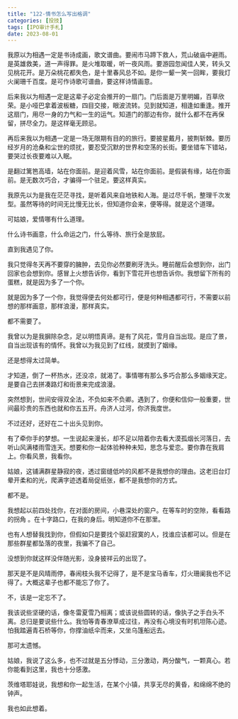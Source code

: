 ```yaml
---
title: "122-情书怎么写出格调"
categories: [投技]
tags: [IPO审计手札]
date: 2023-08-01
---
```

我原以为相遇一定是书诗成画，歌文谱曲。要闹市马蹄下救人，荒山破庙中避雨。是英雄救美，道一声得罪。是火堆取暖，听一夜风雨。要游园忽闻佳人笑，转头又见桃花开。是万朵桃花都失色，是十里春风总不如。是你一颦一笑一回眸，要我灯火阑珊千百度。是可作诗歌可谱曲，要这样诗情画意。

后来我以为相遇一定是这辈子必定会推开的一扇门。门后面是万里明媚，百草欣 荣。是小哑巴拿着波板糖，四目交接，眼波流转。见到就知道，相逢如重逢。推开这扇门，用尽一身的力气和一生的运气。知道门的那边有你，就什么都不在再保 留，拼尽全力。是这样毫无顾忌。

再后来我以为相遇一定是一场无限期有目的的旅行。要披星戴月，披荆斩棘。要历经岁月的沧桑和尘世的烦扰，要忍受沉默的世界和空荡的长街。要坐错车下错站，要哭过长夜要难以入眠。

是翻过篱笆高墙，站在你面前。是迎着风雪，站在你面前。是假装有缘，站在你面前。是无数次巧合，才骗得一个驻足。要这样真实。

我原先以为是我在茫茫寻找，是听着风来自地铁和人海。是过尽千帆，整理千次发型。虽然等待的时间无比慢无比长，但知道你会来，便等得。就是这个道理。

可姑娘，爱情哪有什么道理。

  

什么诗书画意，什么命运之门，什么等待、旅行全是放屁。

直到我遇见了你。

我只觉得冬天再不要穿的臃肿，去见你必然要刷牙洗头。睡前醒后会想到你，出门回家也会想到你。感冒上火想告诉你，看到下雪花开也想告诉你。我想留下所有的蛋糕，就是因为多了一个你。

就是因为多了一个你，我觉得便去何处都可行，便是何种相遇都可行，不需要以前想的那样画意，那样浪漫，那样真实。

都不需要了。

我曾以为是我摒除杂念，足以明悟真谛。是有了风花，雪月自当出现。是应了景，自当出现该有的情怀。我曾以为我见到了红线，就摸到了姻缘。

还是想得太过简单。

才知道，倒了一杯热水，还没凉，就渴了。事情哪有那么多巧合那么多姻缘天定。是要自己去拼凑路灯和街景来完成浪漫。

  

突然想到，世间安得双全法，不负如来不负卿。遇到了，你便和信仰一般重要，世间最珍贵的东西也就和你五五开。舟济人过河，你济我度世。

不过还好，还好在二十出头见到你。

有了牵你手的梦想。一生说起来漫长，却不足以陪着你去看大漠孤烟长河落日，去听山风满楼雨雪连天。想要和你一起体验种种未知，思念与爱恋。要你靠在我肩 上。你看风景，我看你。

姑娘，这铺满群星静寂的夜，透过窗缝低吟的风都不是我想你的理由。这老旧台灯晕开柔和的光，爬满字迹透着局促纸张，都不是我想你的方式。

都不是。

我想起以前四处找你，在对面的房间，小巷深处的窗户。在等车时的空隙，看看路的拐角 。在十字路口，在我的身后。明知道你不在那里。

也有人想替我找到你，但假如只是要找个驱赶寂寞的人，找谁应该都可以。但是在那些群星都坠落的夜里，我骗不了自己。

没想到你就这样没伴随光影，没身披祥云的出现了。

  

那天是不是风晴雨停，春闹枝头我不记得了，是不是宝马香车，灯火珊阑我也不记得了。大概这辈子也都不能忘了你了。

不，该是一定忘不了。

我该说些坚硬的话，像冬雷夏雪乃相离；或该说些圆转的话，像执子之手白头不 离。总归是要说些什么。我怕等青春潦草成过往，再没有心境没有时机坦陈心迹。怕我踏遍青石桥等你，你撑油纸伞而来，又坐乌篷船远去。

那可太遗憾。

姑娘，我说了这么多，也不过就是五分悸动，三分激动，两分酸气，一颗真心。若你能看到这里，我也十分感激。

茨维塔耶娃说，我想和你一起生活，在某个小镇，共享无尽的黄昏，和绵绵不绝的钟声。

我也如此想着。